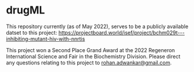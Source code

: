 # drugML
This repository currently (as of May 2022), serves to be a publicly available datset to this project: https://projectboard.world/isef/project/bchm029t---inhibiting-mutant-hiv-with-nnrtis

This project won a Second Place Grand Award at the 2022 Regeneron International Science and Fair in the Biochemistry Division.
Please direct any questions relating to this project to rohan.adwankar@gmail.com.

